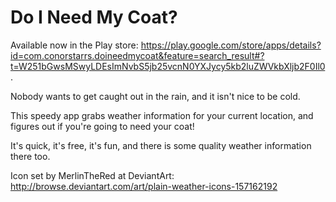 Do I Need My Coat?
========================

Available now in the Play store: https://play.google.com/store/apps/details?id=com.conorstarrs.doineedmycoat&feature=search_result#?t=W251bGwsMSwyLDEsImNvbS5jb25vcnN0YXJycy5kb2luZWVkbXljb2F0Il0.

Nobody wants to get caught out in the rain, and it isn't nice to be cold.

This speedy app grabs weather information for your current location, and figures out if you're going to need your coat!

It's quick, it's free, it's fun, and there is some quality weather information there too.

Icon set by MerlinTheRed at DeviantArt: http://browse.deviantart.com/art/plain-weather-icons-157162192

